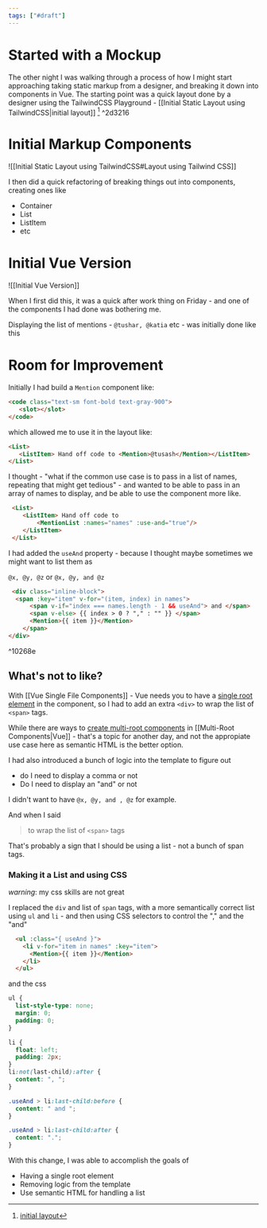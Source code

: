 ```yaml
---
tags: ["#draft"]
---
```


# Started with a Mockup

The other night I was walking through a process of how I might start approaching taking static markup from a designer, and breaking it down into components in Vue.
The starting point was a quick layout done by a designer using the TailwindCSS Playground - [[Initial Static Layout using TailwindCSS|initial layout]] [^initlayout] ^2d3216


# Initial Markup Components
![[Initial Static Layout using TailwindCSS#Layout using Tailwind CSS]]

I then did a quick refactoring of breaking things out into components, creating ones like

- Container
- List
- ListItem
- etc

# Initial Vue Version

![[Initial Vue Version]]
  
  
  When I first did this, it was a quick after work thing on Friday - and one of the components I had done was bothering me.
  
  
  Displaying the list of mentions - `@tushar, @katia` etc - was initially done like this
  
  # Room for Improvement
  
 Initially I had build a `Mention` component like:
 
 ```html
<code class="text-sm font-bold text-gray-900">
	<slot></slot>
</code>
```
 
 which allowed me to use it in the layout like:
 
 ```html
 <List>
 	<ListItem> Hand off code to <Mention>@tusash</Mention></ListItem>
 </List>
 ```
  
I thought - "what if the common use case is to pass in a list of names, repeating that might get tedious" - and wanted to be able to pass in an array of names to display, and be able to use the component more like.

```html
 <List>
 	<ListItem> Hand off code to 
		<MentionList :names="names" :use-and="true"/>
	</ListItem>
 </List>

```
  
 I had added the `useAnd` property - because I thought maybe sometimes we might want to list them as
 
 `@x, @y, @z` or `@x, @y, and @z`
  
```html
 <div class="inline-block">
  <span :key="item" v-for="(item, index) in names">
      <span v-if="index === names.length - 1 && useAnd"> and </span>
      <span v-else> {{ index > 0 ? "," : "" }} </span>
      <Mention>{{ item }}</Mention>
    </span>
</div>
```

^10268e

  
 
 ## What's not to like?
 
 With [[Vue Single File Components]] - Vue needs you to have a [single root element](https://vuejs.org/v2/guide/components.html#A-Single-Root-Element) in the component, so I had to add an extra `<div>` to wrap the list of `<span>` tags.
 
While there are ways to [create multi-root components](https://zendev.com/2018/05/07/multi-root-vue-components.html)  in [[Multi-Root Components|Vue]] - that's a topic for another day, and not the appropiate use case here as semantic HTML is the better option.
 
 I had also introduced a bunch of logic into the template to figure out 
 
 - do I need to display a comma or not
 - Do I need to display an "and" or not

I didn't want to have `@x, @y, and , @z` for example.

And when I said

> to wrap the list of `<span>` tags

That's probably a sign that I should be using a list - not a bunch of span tags.

### Making it a List and using CSS

_warning_: my css skills are not great

I replaced the `div` and list of `span` tags, with a more semantically correct list using `ul` and `li` - and then using CSS selectors to control the "," and the "and"

```html
  <ul :class="{ useAnd }">
    <li v-for="item in names" :key="item">
      <Mention>{{ item }}</Mention>
    </li>
  </ul>

```

and the css

```css
ul {
  list-style-type: none;
  margin: 0;
  padding: 0;
}

li {
  float: left;
  padding: 2px;
}
li:not(last-child):after {
  content: ", ";
}

.useAnd > li:last-child:before {
  content: " and ";
}

.useAnd > li:last-child:after {
  content: ".";
}

```

With this change, I was able to accomplish the goals of

- Having a single root element
- Removing logic from the template
- Use semantic HTML for handling a list



[^initlayout]:  [initial layout](https://play.tailwindcss.com/qB1gyRcncp)